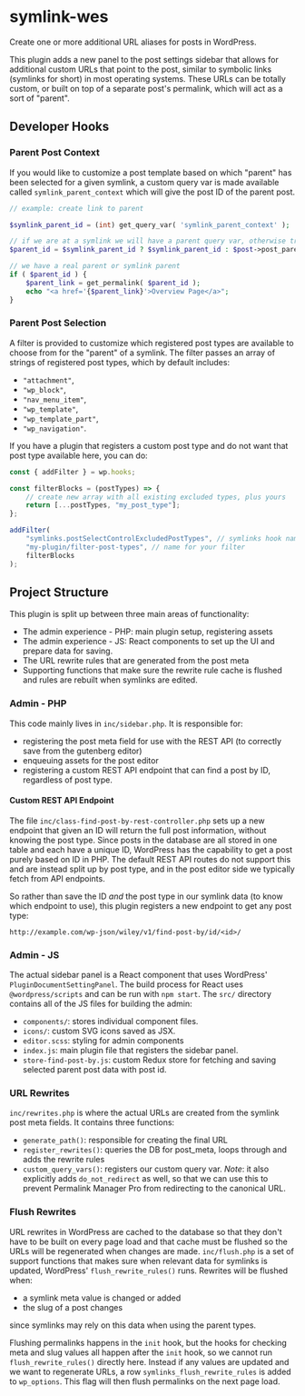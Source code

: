# symlink-wes

Create one or more additional URL aliases for posts in WordPress.

This plugin adds a new panel to the post settings sidebar that allows for additional custom URLs that point to the post, similar to symbolic links (symlinks for short) in most operating systems. These URLs can be totally custom, or built on top of a separate post's permalink, which will act as a sort of "parent".

## Developer Hooks

### Parent Post Context

If you would like to customize a post template based on which "parent" has been selected for a given symlink, a custom query var is made available called `symlink_parent_context` which will give the post ID of the parent post.

```php
// example: create link to parent

$symlink_parent_id = (int) get_query_var( 'symlink_parent_context' );

// if we are at a symlink we will have a parent query var, otherwise try to use default post parent
$parent_id = $symlink_parent_id ? $symlink_parent_id : $post->post_parent;

// we have a real parent or symlink parent
if ( $parent_id ) {
	$parent_link = get_permalink( $parent_id );
	echo "<a href='{$parent_link}'>Overview Page</a>";
}
```

### Parent Post Selection

A filter is provided to customize which registered post types are available to choose from for the "parent" of a symlink. The filter passes an array of strings of registered post types, which by default includes:

- `"attachment"`,
- `"wp_block"`,
- `"nav_menu_item"`,
- `"wp_template"`,
- `"wp_template_part"`,
- `"wp_navigation"`.

If you have a plugin that registers a custom post type and do not want that post type available here, you can do:

```js
const { addFilter } = wp.hooks;

const filterBlocks = (postTypes) => {
	// create new array with all existing excluded types, plus yours
	return [...postTypes, "my_post_type"];
};

addFilter(
	"symlinks.postSelectControlExcludedPostTypes", // symlinks hook name
	"my-plugin/filter-post-types", // name for your filter
	filterBlocks
);
```

## Project Structure

This plugin is split up between three main areas of functionality:

- The admin experience - PHP: main plugin setup, registering assets
- The admin experience - JS: React components to set up the UI and prepare data for saving.
- The URL rewrite rules that are generated from the post meta
- Supporting functions that make sure the rewrite rule cache is flushed and rules are rebuilt when symlinks are edited.

### Admin - PHP

This code mainly lives in `inc/sidebar.php`. It is responsible for:

- registering the post meta field for use with the REST API (to correctly save from the gutenberg editor)
- enqueuing assets for the post editor
- registering a custom REST API endpoint that can find a post by ID, regardless of post type.

#### Custom REST API Endpoint

The file `inc/class-find-post-by-rest-controller.php` sets up a new endpoint that given an ID will return the full post information, without knowing the post type. Since posts in the database are all stored in one table and each have a unique ID, WordPress has the capability to get a post purely based on ID in PHP. The default REST API routes do not support this and are instead split up by post type, and in the post editor side we typically fetch from API endpoints.

So rather than save the ID _and_ the post type in our symlink data (to know which endpoint to use), this plugin registers a new endpoint to get any post type:

```
http://example.com/wp-json/wiley/v1/find-post-by/id/<id>/
```

### Admin - JS

The actual sidebar panel is a React component that uses WordPress' `PluginDocumentSettingPanel`. The build process for React uses `@wordpress/scripts` and can be run with `npm start`. The `src/` directory contains all of the JS files for building the admin:

- `components/`: stores individual component files.
- `icons/`: custom SVG icons saved as JSX.
- `editor.scss`: styling for admin components
- `index.js`: main plugin file that registers the sidebar panel.
- `store-find-post-by.js`: custom Redux store for fetching and saving selected parent post data with post id.

### URL Rewrites

`inc/rewrites.php` is where the actual URLs are created from the symlink post meta fields. It contains three functions:

- `generate_path()`: responsible for creating the final URL
- `register_rewrites()`: queries the DB for post_meta, loops through and adds the rewrite rules
- `custom_query_vars()`: registers our custom query var. _Note_: it also explicitly adds `do_not_redirect` as well, so that we can use this to prevent Permalink Manager Pro from redirecting to the canonical URL.

### Flush Rewrites

URL rewrites in WordPress are cached to the database so that they don't have to be built on every page load and that cache must be flushed so the URLs will be regenerated when changes are made. `inc/flush.php` is a set of support functions that makes sure when relevant data for symlinks is updated, WordPress' `flush_rewrite_rules()` runs. Rewrites will be flushed when:

- a symlink meta value is changed or added
- the slug of a post changes

since symlinks may rely on this data when using the parent types.

Flushing permalinks happens in the `init` hook, but the hooks for checking meta and slug values all happen after the `init` hook, so we cannot run `flush_rewrite_rules()` directly here. Instead if any values are updated and we want to regenerate URLs, a row `symlinks_flush_rewrite_rules` is added to `wp_options`. This flag will then flush permalinks on the next page load.
